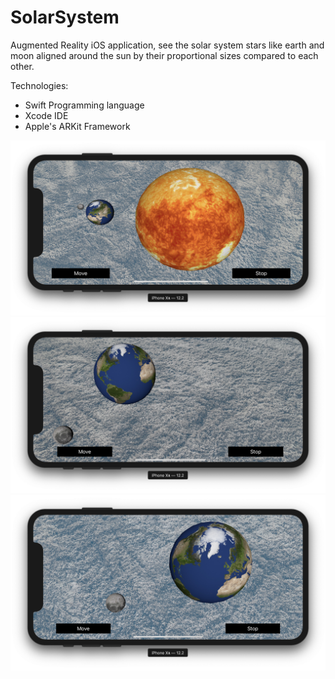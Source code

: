 # SolarSystem

Augmented Reality iOS application, see the solar system stars 
like earth and moon aligned around the sun by their proportional sizes compared to each other.

Technologies:
- Swift Programming language 
- Xcode IDE 
- Apple's ARKit Framework 

![](https://github.com/LazarofShalev/SolarSystem/blob/master/ScreenShots/1.jpg)
![](https://github.com/LazarofShalev/SolarSystem/blob/master/ScreenShots/2.jpg)
![](https://github.com/LazarofShalev/SolarSystem/blob/master/ScreenShots/3.jpg)
